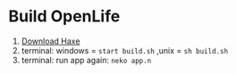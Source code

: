 Build OpenLife
=============

1. [Download Haxe](https://haxe.org/download/)
2. terminal: windows = ```start build.sh``` ,unix = ```sh build.sh```
3. terminal: run app again: ```neko app.n```